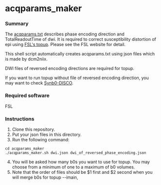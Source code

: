 # acqparams_maker

### Summary

The [acqparams.txt](https://fsl.fmrib.ox.ac.uk/fsl/fslwiki/topup/TopupUsersGuide#:~:text=encode%20blips%20first.-,%2D%2Ddatain,-This%20parameter%20specifies) describes phase encoding direction and TotalReadoutTime of dwi. It is required to correct susceptibility distortion of epi using [FSL's topup](https://fsl.fmrib.ox.ac.uk/fsl/fslwiki/topup/TopupUsersGuide). Please see the FSL website for detail.

This shell script automatically creates acqparams.txt using json files which is made by dcm2niix.

DWI files of reversed encoding directions are required for topup.

If you want to run topup without file of reversed encoding direction, you may want to check [Synb0-DISCO](https://github.com/MASILab/Synb0-DISCO).

### Required software

FSL

### Instructions

1. Clone this repository.
2. Put your json files in this directory.
3. Run the following command:

```
cd acqparams_maker
./acqparams_maker.sh dwi.json dwi_of_reversed_phase_encoding.json
   ```

4. You will be asked how many b0s you want to use for topup. You may choose from a minimum of one to a maximum of b0  volumes.
5. Note that the order of files should be $1 first and $2 second when you will merge b0s for topup --imain,